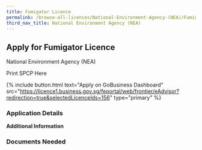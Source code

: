 ```yaml
---
title: Fumigator Licence
permalink: /browse-all-licences/National-Environment-Agency-(NEA)/Fumigator-Licence
third_nav_title: National Environment Agency (NEA)
---
```


## Apply for Fumigator Licence

National Environment Agency (NEA)

Print SPCP Here


{% include button.html text="Apply on GoBusiness Dashboard" src="https://licence1.business.gov.sg/feportal/web/frontier/eAdvisor?redirection=true&selectedLicenceIds=156" type="primary" %}

### Application Details

**Additional Information**

### Documents Needed

